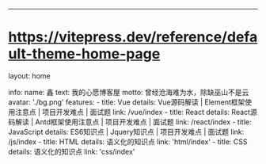 ---
# https://vitepress.dev/reference/default-theme-home-page

layout: home

info:
  name: 鑫
  text: 我的心愿博客屋
  motto: 曾经沧海难为水，除缺巫山不是云
  avatar: './bg.png'
  features:
    - title: Vue
      details: Vue源码解读 | Element框架使用注意点 | 项目开发难点 | 面试题
      link: /vue/index
    - title: React
      details: React源码解读 | Antd框架使用注意点 | 项目开发难点 | 面试题
      link: /react/index
    - title: JavaScript
      details: ES6知识点 | Jquery知识点 | 项目开发难点 | 面试题
      link: /js/index
    - title: HTML
      details: 语义化的知识点
      link: 'html/index'
    - title: CSS
      details: 语义化的知识点
      link: 'css/index'
